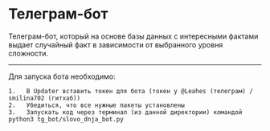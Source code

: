 # Телеграм-бот


Телеграм-бот, который на основе базы данных с интересными фактами выдает случайный факт в зависимости от выбранного уровня сложности.

---

Для запуска бота необходимо:

```
1.   В Updater вставить токен для бота (токен у @Leahes (телеграм) / smilina702 (гитхаб))
2.   Убедиться, что все нужные пакеты установлены
3.   Запускать код через терминал (из данной директории) командой python3 tg_bot/slovo_dnja_bot.py
```
